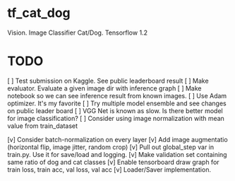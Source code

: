 # tf_cat_dog
Vision. Image Classifier Cat/Dog. Tensorflow 1.2

# TODO
[ ] Test submission on Kaggle. See public leaderboard result
[ ] Make evaluator. Evaluate a given image dir with inference graph
[ ] Make notebook so we can see inference result from known images.
[ ] Use Adam optimizer. It's my favorite
[ ] Try multiple model ensemble and see changes on public leader board
[ ] VGG Net is known as slow. Is there better model for image classification?
[ ] Consider using image normalization with mean value from train_dataset

[v] Consider batch-normalization on every layer
[v] Add image augmentatio (horizontal flip, image jitter, random crop)
[v] Pull out global_step var in train.py. Use it for save/load and logging.
[v] Make validation set containing same ratio of dog and cat classes
[v] Enable tensorboard draw graph for train loss, train acc, val loss, val acc
[v] Loader/Saver implementation. 
